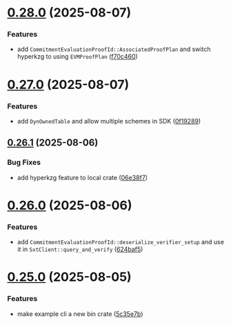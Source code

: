 # [0.28.0](https://github.com/spaceandtimefdn/sxt-proof-of-sql-sdk/compare/v0.27.0...v0.28.0) (2025-08-07)


### Features

* add `CommitmentEvaluationProofId::AssociatedProofPlan` and switch hyperkzg to using `EVMProofPlan` ([f70c460](https://github.com/spaceandtimefdn/sxt-proof-of-sql-sdk/commit/f70c460e9b15616b5f9ac7653e2e309b0ead7a82))



# [0.27.0](https://github.com/spaceandtimefdn/sxt-proof-of-sql-sdk/compare/v0.26.1...v0.27.0) (2025-08-07)


### Features

* add `DynOwnedTable` and allow multiple schemes in SDK ([0f19289](https://github.com/spaceandtimefdn/sxt-proof-of-sql-sdk/commit/0f19289a3b94974048e9c9416a33691891d63d1a))



## [0.26.1](https://github.com/spaceandtimefdn/sxt-proof-of-sql-sdk/compare/v0.26.0...v0.26.1) (2025-08-06)


### Bug Fixes

* add hyperkzg feature to local crate ([06e38f7](https://github.com/spaceandtimefdn/sxt-proof-of-sql-sdk/commit/06e38f7b68c61320ab168668b049e2534b460f01))



# [0.26.0](https://github.com/spaceandtimefdn/sxt-proof-of-sql-sdk/compare/v0.25.0...v0.26.0) (2025-08-06)


### Features

* add `CommitmentEvaluationProofId::deserialize_verifier_setup` and use it in `SxtClient::query_and_verify` ([624baf5](https://github.com/spaceandtimefdn/sxt-proof-of-sql-sdk/commit/624baf5e74c32d49d42cc69578297173d4c1233f))



# [0.25.0](https://github.com/spaceandtimefdn/sxt-proof-of-sql-sdk/compare/v0.24.0...v0.25.0) (2025-08-05)


### Features

* make example cli a new bin crate ([5c35e7b](https://github.com/spaceandtimefdn/sxt-proof-of-sql-sdk/commit/5c35e7b5f398598d3692206b67dd291c282f29d2))



